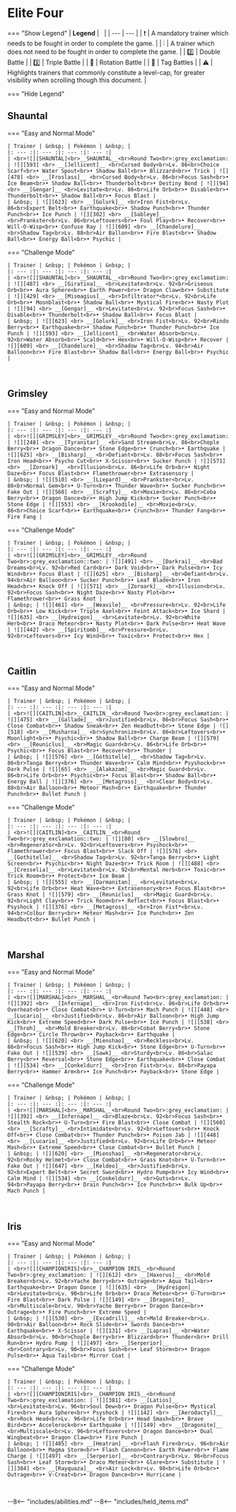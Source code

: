 # Elite Four

=== "Show Legend"
    | __Legend__ | &nbsp; |
    | --- | --- |
    | :exclamation: | A mandatory trainer which needs to be fought in order to complete the game. |
    | :grey_exclamation: | A trainer which does not need to be fought in order to complete the game. |
    | :two:  | Double Battle | 
    |  :three:  | Triple Battle |
    | :arrows_counterclockwise:  | Rotation Battle |
    | :handshake: | Tag Battles |
    | :warning: | Highlights trainers that commonly constitute a level-cap, for greater visibility when scrolling though this document. |

=== "Hide Legend"
&nbsp;


## Shauntal

=== "Easy and Normal Mode"

    | Trainer | &nbsp; | Pokémon | &nbsp; |
    |: --- :|: --- :|: --- :|: --- :|
    | <br>![][SHAUNTAL]<br>__SHAUNTAL__<br>Round Two<br>:grey_exclamation: | ![][593] <br> __[Jellicent]__ <br>Cursed Body<br>Lv. 86<br>Choice Scarf<br>• Water Spout<br>• Shadow Ball<br>• Blizzard<br>• Trick | ![][478] <br> __[Froslass]__ <br>Cursed Body<br>Lv. 86<br>Focus Sash<br>• Ice Beam<br>• Shadow Ball<br>• Thunderbolt<br>• Destiny Bond | ![][94] <br> __[Gengar]__ <br>Levitate<br>Lv. 86<br>Life Orb<br>• Disable<br>• Thunderbolt<br>• Shadow Ball<br>• Focus Blast |
    | &nbsp; | ![][623] <br> __[Golurk]__ <br>Iron Fist<br>Lv. 86<br>Expert Belt<br>• Earthquake<br>• Shadow Punch<br>• Thunder Punch<br>• Ice Punch | ![][302] <br> __[Sableye]__ <br>Prankster<br>Lv. 86<br>Leftovers<br>• Foul Play<br>• Recover<br>• Will-O-Wisp<br>• Confuse Ray | ![][609] <br> __[Chandelure]__ <br>Shadow Tag<br>Lv. 88<br>Air Ballon<br>• Fire Blast<br>• Shadow Ball<br>• Energy Ball<br>• Psychic |
    
=== "Challenge Mode"

    | Trainer | &nbsp; | Pokémon | &nbsp; |
    |: --- :|: --- :|: --- :|: --- :|
    | <br>![][SHAUNTAL]<br>__SHAUNTAL__<br>Round Two<br>:grey_exclamation: | ![][487] <br> __[Giratina]__ <br>Levitate<br>Lv. 92<br>Griseous Orb<br>• Aura Sphere<br>• Earth Power<br>• Dragon Claw<br>• Substitute | ![][429] <br> __[Mismagius]__ <br>Infiltrator*<br>Lv. 92<br>Life Orb<br>• Moonblast<br>• Shadow Ball<br>• Mystical Fire<br>• Nasty Plot | ![][94] <br> __[Gengar]__ <br>Levitate<br>Lv. 92<br>Focus Sash<br>• Disable<br>• Thunderbolt<br>• Shadow Ball<br>• Focus Blast |
    | &nbsp; | ![][623] <br> __[Golurk]__ <br>Iron Fist<br>Lv. 92<br>Rindo Berry<br>• Earthquake<br>• Shadow Punch<br>• Thunder Punch<br>• Ice Punch | ![][593] <br> __[Jellicent]__ <br>Water Absorb<br>Lv. 92<br>Water Absorb<br>• Scald<br>• Hex<br>• Will-O-Wisp<br>• Recover | ![][609] <br> __[Chandelure]__ <br>Shadow Tag<br>Lv. 94<br>Air Balloon<br>• Fire Blast<br>• Shadow Ball<br>• Energy Ball<br>• Psychic |
    
&nbsp;



## Grimsley

=== "Easy and Normal Mode"

    | Trainer | &nbsp; | Pokémon | &nbsp; |
    |: --- :|: --- :|: --- :|: --- :|
    | <br>![][GRIMSLEY]<br>__GRIMSLEY__<br>Round Two<br>:grey_exclamation: | ![][248] <br> __[Tyranitar]__ <br>Sand Stream<br>Lv. 86<br>Chople Berry<br>• Dragon Dance<br>• Stone Edge<br>• Crunch<br>• Earthquake | ![][625] <br> __[Bisharp]__ <br>Defiant<br>Lv. 88<br>Focus Sash<br>• Iron Head<br>• Psycho Cut<br>• X-Scissor<br>• Sucker Punch | ![][571] <br> __[Zoroark]__ <br>Illusion<br>Lv. 86<br>Life Orb<br>• Night Daze<br>• Focus Blast<br>• Flamethrower<br>• Extrasensory |
    | &nbsp; | ![][510] <br> __[Liepard]__ <br>Prankster<br>Lv. 86<br>Normal Gem<br>• U-Turn<br>• Thunder Wave<br>• Sucker Punch<br>• Fake Out | ![][560] <br> __[Scrafty]__ <br>Moxie<br>Lv. 86<br>Coba Berry<br>• Dragon Dance<br>• High Jump Kick<br>• Sucker Punch<br>• Stone Edge | ![][553] <br> __[Krookodile]__ <br>Moxie<br>Lv. 86<br>Choice Scarf<br>• Earthquake<br>• Crunch<br>• Thunder Fang<br>• Fire Fang |
    
=== "Challenge Mode"

    | Trainer | &nbsp; | Pokémon | &nbsp; |
    |: --- :|: --- :|: --- :|: --- :|
    | <br>![][GRIMSLEY]<br>__GRIMSLEY__<br>Round Two<br>:grey_exclamation::two: | ![][491] <br> __[Darkrai]__ <br>Bad Dreams<br>Lv. 92<br>Red Card<br>• Dark Void<br>• Dark Pulse<br>• Icy Wind<br>• Focus Blast | ![][625] <br> __[Bisharp]__ <br>Defiant<br>Lv. 94<br>Air Balloon<br>• Sucker Punch<br>• Leaf Blade<br>• Iron Head<br>• Knock Off | ![][571] <br> __[Zoroark]__ <br>Illusion<br>Lv. 92<br>Focus Sash<br>• Night Daze<br>• Nasty Plot<br>• Flamethrower<br>• Grass Knot |
    | &nbsp; | ![][461] <br> __[Weavile]__ <br>Pressure<br>Lv. 92<br>Life Orb<br>• Low Kick<br>• Triple Axel<br>• Feint Attack<br>• Ice Shard | ![][635] <br> __[Hydreigon]__ <br>Levitate<br>Lv. 92<br>White Herb<br>• Draco Meteor<br>• Nasty Plot<br>• Dark Pulse<br>• Heat Wave | ![][442] <br> __[Spiritomb]__ <br>Pressure<br>Lv. 92<br>Leftovers<br>• Icy Wind<br>• Toxic<br>• Protect<br>• Hex |
    
    
&nbsp;



## Caitlin

=== "Easy and Normal Mode"

    | Trainer | &nbsp; | Pokémon | &nbsp; |
    |: --- :|: --- :|: --- :|: --- :|
    | <br>![][CAITLIN]<br>__CAITLIN__<br>Round Two<br>:grey_exclamation: | ![][475] <br> __[Gallade]__ <br>Justified<br>Lv. 86<br>Focus Sash<br>• Close Combat<br>• Shadow Sneak<br>• Zen Headbutt<br>• Stone Edge | ![][518] <br> __[Musharna]__ <br>Synchronize<br>Lv. 86<br>Leftovers<br>• Moonlight<br>• Psychic<br>• Shadow Ball<br>• Charge Beam | ![][579] <br> __[Reuniclus]__ <br>Magic Guard<br>Lv. 86<br>Life Orb<br>• Psychic<br>• Focus Blast<br>• Recover<br>• Thunder |
    | &nbsp; | ![][576] <br> __[Gothitelle]__ <br>Shadow Tag<br>Lv. 86<br>Tanga Berry<br>• Thunder Wave<br>• Calm Mind<br>• Psyshock<br>• Dark Pulse | ![][65] <br> __[Alakazam]__ <br>Magic Guard<br>Lv. 86<br>Life Orb<br>• Psychic<br>• Focus Blast<br>• Shadow Ball<br>• Energy Ball | ![][376] <br> __[Metagross]__ <br>Clear Body<br>Lv. 88<br>Air Balloon<br>• Meteor Mash<br>• Earthquake<br>• Thunder Punch<br>• Bullet Punch |
    
=== "Challenge Mode"

    | Trainer | &nbsp; | Pokémon | &nbsp; |
    |: --- :|: --- :|: --- :|: --- :|
    | <br>![][CAITLIN]<br>__CAITLIN__<br>Round Two<br>:grey_exclamation::two: | ![][80] <br> __[Slowbro]__ <br>Regenerator<br>Lv. 92<br>Leftovers<br>• Psyshock<br>• Flamethrower<br>• Focus Blast<br>• Slack Off | ![][576] <br> __[Gothitelle]__ <br>Shadow Tag<br>Lv. 92<br>Tanga Berry<br>• Light Screen<br>• Psychic<br>• Night Daze<br>• Trick Room | ![][488] <br> __[Cresselia]__ <br>Levitate<br>Lv. 92<br>Mental Herb<br>• Toxic<br>• Trick Room<br>• Protect<br>• Ice Beam |
    | &nbsp; | ![][555] <br> __[Darmanitan]__ <br>Levitate<br>Lv. 92<br>Life Orb<br>• Heat Wave<br>• Extrasensory<br>• Focus Blast<br>• Grass Knot | ![][579] <br> __[Reuniclus]__ <br>Magic Guard<br>Lv. 92<br>Light Clay<br>• Trick Room<br>• Reflect<br>• Focus Blast<br>• Psyshock | ![][376] <br> __[Metagross]__ <br>Iron Fist*<br>Lv. 94<br>Colbur Berry<br>• Meteor Mash<br>• Ice Punch<br>• Zen Headbutt<br>• Bullet Punch |
    
    
&nbsp;



## Marshal

=== "Easy and Normal Mode"

    | Trainer | &nbsp; | Pokémon | &nbsp; |
    |: --- :|: --- :|: --- :|: --- :|
    | <br>![][MARSHAL]<br>__MARSHAL__<br>Round Two<br>:grey_exclamation: | ![][392] <br> __[Infernape]__ <br>Iron Fist<br>Lv. 86<br>Life Orb<br>• Overheat<br>• Close Combat<br>• U-Turn<br>• Mach Punch | ![][448] <br> __[Lucario]__ <br>Justified<br>Lv. 86<br>Air Balloon<br>• High Jump Kick<br>• Extreme Speed<br>• Dark Pulse<br>• Ice Punch | ![][538] <br> __[Throh]__ <br>Mold Breaker<br>Lv. 86<br>Cobat Berry<br>• Stone Edge<br>• Circle Throw<br>• Payback<br>• Earthquake |
    | &nbsp; | ![][620] <br> __[Mienshao]__ <br>Reckless<br>Lv. 86<br>Focus Sash<br>• High Jump Kick<br>• Stone Edge<br>• U-Turn<br>• Fake Out | ![][539] <br> __[Sawk]__ <br>Sturdy<br>Lv. 86<br>Salac Berry<br>• Reversal<br>• Stone Edge<br>• Earthquake<br>• Close Combat | ![][534] <br> __[Conkeldurr]__ <br>Iron Fist<br>Lv. 88<br>Payapa Berry<br>• Hammer Arm<br>• Ice Punch<br>• Payback<br>• Stone Edge |
    
=== "Challenge Mode"

    | Trainer | &nbsp; | Pokémon | &nbsp; |
    |: --- :|: --- :|: --- :|: --- :|
    | <br>![][MARSHAL]<br>__MARSHAL__<br>Round Two<br>:grey_exclamation: | ![][392] <br> __[Infernape]__ <br>Blaze<br>Lv. 92<br>Focus Sash<br>• Stealth Rock<br>• U-Turn<br>• Fire Blast<br>• Close Combat | ![][560] <br> __[Scrafty]__ <br>Intimidate<br>Lv. 92<br>Leftovers<br>• Knock Off<br>• Close Combat<br>• Thunder Punch<br>• Poison Jab | ![][448] <br> __[Lucario]__ <br>Justified<br>Lv. 92<br>Life Orb<br>• Meteor Mash<br>• Extreme Speed<br>• Close Combat<br>• Bullet Punch |
    | &nbsp; | ![][620] <br> __[Mienshao]__ <br>Regenerator<br>Lv. 92<br>Rocky Helmet<br>• Close Combat<br>• Grass Knot<br>• U-Turn<br>• Fake Out | ![][647] <br> __[Keldeo]__ <br>Justified<br>Lv. 92<br>Expert Belt<br>• Secret Sword<br>• Hydro Pump<br>• Icy Wind<br>• Calm Mind | ![][534] <br> __[Conkeldurr]__ <br>Guts<br>Lv. 94<br>Payapa Berry<br>• Drain Punch<br>• Ice Punch<br>• Bulk Up<br>• Mach Punch |
    
&nbsp;



## Iris

=== "Easy and Normal Mode"

    | Trainer | &nbsp; | Pokémon | &nbsp; |
    |: --- :|: --- :|: --- :|: --- :|
    | <br>![][CHAMPIONIRIS]<br>__CHAMPION IRIS__<br>Round Two<br>:grey_exclamation: | ![][612] <br> __[Haxorus]__ <br>Mold Breaker<br>Lv. 92<br>Yache Berry<br>• Outrage<br>• Aqua Tail<br>• Earthquake<br>• Dragon Dance | ![][635] <br> __[Hydreigon]__ <br>Levitate<br>Lv. 90<br>Life Orb<br>• Draco Meteor<br>• U-Turn<br>• Fire Blast<br>• Dark Pulse | ![][149] <br> __[Dragonite]__ <br>Multiscale<br>Lv. 90<br>Yache Berry<br>• Dragon Dance<br>• Outrage<br>• Fire Punch<br>• Extreme Speed |
    | &nbsp; | ![][530] <br> __[Excadrill]__ <br>Mold Breaker<br>Lv. 90<br>Air Balloon<br>• Rock Slide<br>• Swords Dance<br>• Earthquake<br>• X-Scissor | ![][131] <br> __[Lapras]__ <br>Water Absorb<br>Lv. 90<br>Chople Berry<br>• Blizzard<br>• Thunder<br>• Drill Run<br>• Hydro Pump | ![][497] <br> __[Serperior]__ <br>Contrary<br>Lv. 90<br>Focus Sash<br>• Leaf Storm<br>• Dragon Pulse<br>• Aqua Tail<br>• Mirror Coat |
    
=== "Challenge Mode"

    | Trainer | &nbsp; | Pokémon | &nbsp; |
    |: --- :|: --- :|: --- :|: --- :|
    | <br>![][CHAMPIONIRIS]<br>__CHAMPION IRIS__<br>Round Two<br>:grey_exclamation: | ![][381] <br> __[Latios]__ <br>Levitate<br>Lv. 96<br>Soul Dew<br>• Dragon Pulse<br>• Mystical Fire<br>• Aura Sphere<br>• Psyshock | ![][142] <br> __[Aerodactyl]__ <br>Rock Head<br>Lv. 96<br>Life Orb<br>• Head Smash<br>• Brave Bird<br>• Accelerock<br>• Earthquake | ![][149] <br> __[Dragonite]__ <br>Multiscale<br>Lv. 96<br>Leftovers<br>• Dragon Dance<br>• Dual Wingbeat<br>• Dragon Claw<br>• Fire Punch |
    | &nbsp; | ![][485] <br> __[Heatran]__ <br>Flash Fire<br>Lv. 96<br>Air Balloon<br>• Magma Storm<br>• Flash Cannon<br>• Earth Power<br>• Flame Charge | ![][497] <br> __[Serperior]__ <br>Contrary<br>Lv. 96<br>Focus Sash<br>• Leaf Storm<br>• Draco Meteor<br>• Glare<br>• Substitute | ![][384] <br> __[Rayquaza]__ <br>Air Lock<br>Lv. 98<br>Life Orb<br>• Outrage<br>• V-Creat<br>• Dragon Dance<br>• Hurricane |
    
&nbsp;





--8<-- "includes/abilities.md"
--8<-- "includes/held_items.md"

[SHAUNTAL]: ../img/Trainers/Shauntal.gif
[593]: ../img/animated/593.gif
[Jellicent]: ../../pokemons/593/
[478]: ../img/animated/478.gif
[Froslass]: ../../pokemons/478/
[94]: ../img/animated/94.gif
[Gengar]: ../../pokemons/094/
[623]: ../img/animated/623.gif
[Golurk]: ../../pokemons/623/
[302]: ../img/animated/302.gif
[Sableye]: ../../pokemons/302/
[609]: ../img/animated/609.gif
[Chandelure]: ../../pokemons/609/
[487]: ../img/animated/487.gif
[Giratina]: ../../pokemons/487/
[429]: ../img/animated/429.gif
[Mismagius]: ../../pokemons/429/
[GRIMSLEY]: ../img/Trainers/Grimsley.gif
[248]: ../img/animated/248.gif
[Tyranitar]: ../../pokemons/248/
[625]: ../img/animated/625.gif
[Bisharp]: ../../pokemons/625/
[571]: ../img/animated/571.gif
[Zoroark]: ../../pokemons/571/
[510]: ../img/animated/510.gif
[Liepard]: ../../pokemons/510/
[560]: ../img/animated/560.gif
[Scrafty]: ../../pokemons/560/
[553]: ../img/animated/553.gif
[Krookodile]: ../../pokemons/553/
[491]: ../img/animated/491.gif
[Darkrai]: ../../pokemons/491/
[461]: ../img/animated/461.gif
[Weavile]: ../../pokemons/461/
[635]: ../img/animated/635.gif
[Hydreigon]: ../../pokemons/635/
[442]: ../img/animated/442.gif
[Spiritomb]: ../../pokemons/442/
[CAITLIN]: ../img/Trainers/Caitlin.gif
[475]: ../img/animated/475.gif
[Gallade]: ../../pokemons/475/
[518]: ../img/animated/518.gif
[Musharna]: ../../pokemons/518/
[579]: ../img/animated/579.gif
[Reuniclus]: ../../pokemons/579/
[576]: ../img/animated/576.gif
[Gothitelle]: ../../pokemons/576/
[65]: ../img/animated/65.gif
[Alakazam]: ../../pokemons/065/
[376]: ../img/animated/376.gif
[Metagross]: ../../pokemons/376/
[80]: ../img/animated/80.gif
[Slowbro]: ../../pokemons/080/
[488]: ../img/animated/488.gif
[Cresselia]: ../../pokemons/488/
[555]: ../img/animated/555.gif
[Darmanitan]: ../../pokemons/555/
[MARSHAL]: ../img/Trainers/Marshal.gif
[392]: ../img/animated/392.gif
[Infernape]: ../../pokemons/392/
[448]: ../img/animated/448.gif
[Lucario]: ../../pokemons/448/
[538]: ../img/animated/538.gif
[Throh]: ../../pokemons/538/
[620]: ../img/animated/620.gif
[Mienshao]: ../../pokemons/620/
[539]: ../img/animated/539.gif
[Sawk]: ../../pokemons/539/
[534]: ../img/animated/534.gif
[Conkeldurr]: ../../pokemons/534/
[647]: ../img/animated/647.gif
[Keldeo]: ../../pokemons/647/
[CHAMPIONIRIS]: ../img/Trainers/Iris.gif
[612]: ../img/animated/612.gif
[Haxorus]: ../../pokemons/612/
[149]: ../img/animated/149.gif
[Dragonite]: ../../pokemons/149/
[530]: ../img/animated/530.gif
[Excadrill]: ../../pokemons/530/
[131]: ../img/animated/131.gif
[Lapras]: ../../pokemons/131/
[497]: ../img/animated/497.gif
[Serperior]: ../../pokemons/497/
[381]: ../img/animated/381.gif
[Latios]: ../../pokemons/381/
[142]: ../img/animated/142.gif
[Aerodactyl]: ../../pokemons/142/
[485]: ../img/animated/485.gif
[Heatran]: ../../pokemons/485/
[384]: ../img/animated/384.gif
[Rayquaza]: ../../pokemons/384/